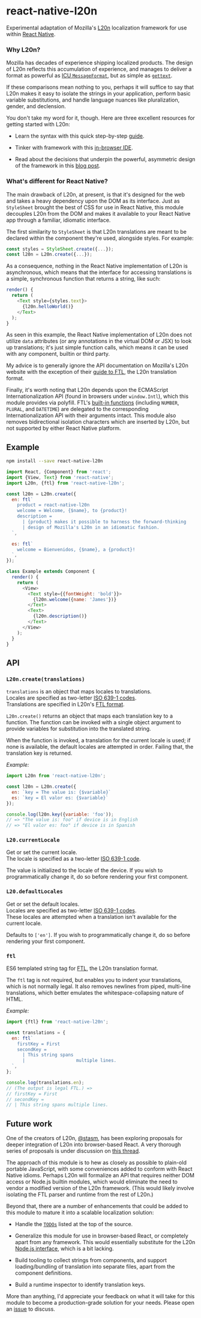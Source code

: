 # react-native-l20n

Experimental adaptation of Mozilla's [L20n](http://l20n.org/) localization
framework for use within [React Native](https://facebook.github.io/react-native/).

### Why L20n?

Mozilla has decades of experience shipping localized products. The design of
L20n reflects this accumulation of experience, and manages to deliver a format
as powerful as [ICU `MessageFormat`](http://userguide.icu-project.org/formatparse/messages),
but as simple as [`gettext`](https://en.wikipedia.org/wiki/Gettext).

If these comparisons mean nothing to you, perhaps it will suffice to say that
L20n makes it easy to isolate the strings in your application, perform basic
variable substitutions, and handle language nuances like pluralization, gender,
and declension.

You don't take my word for it, though. Here are three excellent resources for
getting started with L20n:

* Learn the syntax with this quick step-by-step [guide](http://l20n.org/learn/).

* Tinker with framework with this [in-browser IDE](http://l20n.github.io/tinker/).

* Read about the decisions that underpin the powerful, asymmetric design of the
  framework in this [blog post](http://informationisart.com/21/).

### What's different for React Native?

The main drawback of L20n, at present, is that it's designed for the web and
takes a heavy dependency upon the DOM as its interface. Just as `StyleSheet`
brought the best of CSS for use in React Native, this module decouples L20n
from the DOM and makes it available to your React Native app through a
familiar, idiomatic interface.

The first similarity to `StyleSheet` is that L20n translations are meant to be
declared within the component they're used, alongside styles. For example:

```javascript
const styles = StyleSheet.create({...});
const l20n = L20n.create({...});
```

As a consequence, nothing in the React Native implementation of L20n is
asynchronous, which means that the interface for accessing translations is
a simple, synchronous function that returns a string, like such:

```javascript
render() {
  return (
    <Text style={styles.text}>
      {l20n.helloWorld()}
    </Text>
  );
}
```

As seen in this example, the React Native implementation of L20n does not
utilize `data` attributes (or any annotations in the virtual DOM or JSX) to
look up translations; it's just simple function calls, which means it can be
used with any component, builtin or third party.

My advice is to generally ignore the API documentation on Mozilla's L20n
website with the exception of their [guide to FTL](http://l20n.org/learn/), the
L20n translation format.

Finally, it's worth noting that L20n depends upon the ECMAScript
Internationalization API (found in browsers under `window.Intl`), which this
module provides via polyfill. FTL's [built-in functions](https://github.com/l20n/l20n.js/blob/97d9e50d5ec7ae84fed0db8a910c21f78880a5f1/src/intl/builtins.js)
(including `NUMBER`, `PLURAL`, and `DATETIME`) are delegated to the
corresponding Internationalization API with their arguments intact. This module
also removes bidirectional isolation characters which are inserted by L20n, but
not supported by either React Native platform.

## Example

```bash
npm install --save react-native-l20n
```

```javascript
import React, {Component} from 'react';
import {View, Text} from 'react-native';
import L20n, {ftl} from 'react-native-l20n';

const l20n = L20n.create({
  en: ftl`
    product = react-native-l20n
    welcome = Welcome, {$name}, to {product}!
    description =
      | {product} makes it possible to harness the forward-thinking
      | design of Mozilla's L20n in an idiomatic fashion.
  `,

  es: ftl`
    welcome = Bienvenidos, {$name}, a {product}!
  `,
});

class Example extends Component {
  render() {
    return (
      <View>
        <Text style={{fontWeight: 'bold'}}>
          {l20n.welcome({name: 'James'})}
        </Text>
        <Text>
          {l20n.description()}
        </Text>
      </View>
    );
  }
}
```

## API

### `L20n.create(translations)`

`translations` is an object that maps locales to translations.  
Locales are specified as two-letter [ISO 639-1 codes](https://en.wikipedia.org/wiki/List_of_ISO_639-1_codes).  
Translations are specified in L20n's [FTL format](http://l20n.org/learn/).

`L20n.create()` returns an object that maps each translation key to a function.
The function can be invoked with a single object argument to provide variables
for substitution into the translated string.

When the function is invoked, a translation for the current locale is used; if
none is available, the default locales are attempted in order. Failing that,
the translation key is returned.

*Example:*

```javascript
import L20n from 'react-native-l20n';

const l20n = L20n.create({
  en: `key = The value is: {$variable}`
  es: `key = El valor es: {$variable}`
});

console.log(l20n.key({variable: 'foo'));
// => "The value is: foo" if device is in English
// => "El valor es: foo" if device is in Spanish
```

### `L20.currentLocale`

Get or set the current locale.  
The locale is specified as a two-letter [ISO 639-1 code](https://en.wikipedia.org/wiki/List_of_ISO_639-1_codes).

The value is initialized to the locale of the device. If you wish to
programmatically change it, do so before rendering your first component.

### `L20.defaultLocales`

Get or set the default locales.  
Locales are specified as two-letter [ISO 639-1 codes](https://en.wikipedia.org/wiki/List_of_ISO_639-1_codes).  
These locales are attempted when a translation isn't available for the current
locale.

Defaults to `['en']`. If you wish to programmatically change it, do so before
rendering your first component.

### `ftl`

ES6 templated string tag for [FTL](http://l20n.org/learn/), the L20n
translation format.

The `ftl` tag is not required, but enables you to indent your translations,
which is not normally legal. It also removes newlines from piped, multi-line
translations, which better emulates the whitespace-collapsing nature of HTML.

*Example:*

```javascript
import {ftl} from 'react-native-l20n';

const translations = {
  en: ftl`
    firstKey = First
    secondKey =
      | This string spans
      |                   multiple lines.
  `,
};

console.log(translations.en);
// (The output is legal FTL.) =>
// firstKey = First
// secondKey =
// | This string spans multiple lines.
```

## Future work

One of the creators of L20n, [@stasm](https://github.com/stasm), has been
exploring proposals for deeper integration of L20n into browser-based React.
A very thorough series of proposals is under discussion on [this thread](https://groups.google.com/d/msg/mozilla.tools.l10n/XtxHgBEokCA/onHthNvtBgAJ).

The approach of this module is to hew as closely as possible to plain-old
portable JavaScript, with some conveniences added to conform with React Native
idioms. Perhaps L20n will formalize an API that requires neither DOM access or
Node.js builtin modules, which would eliminate the need to vendor a modified
version of the L20n framework. (This would likely involve isolating the FTL
parser and runtime from the rest of L20n.)

Beyond that, there are a number of enhancements that could be added to this
module to mature it into a scalable localization solution:

* Handle the [`TODOs`](/index.js) listed at the top of the source.

* Generalize this module for use in browser-based React, or completely apart
  from any framework. This would essentially substitute for the L20n [Node.js interface](https://github.com/l20n/l20n.js/blob/97d9e50d5ec7ae84fed0db8a910c21f78880a5f1/docs/node.md),
  which is a bit lacking.

* Build tooling to collect strings from components, and support
  loading/bundling of translation into separate files, apart from the component
  definitions.

* Build a runtime inspector to identify translation keys.

More than anything, I'd appreciate your feedback on what it will take for this
module to become a production-grade solution for your needs. Please open an
[issue](https://github.com/jamesreggio/react-native-l20n/issues) to discuss.
